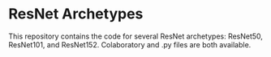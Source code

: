 # ResNet Archetypes

This repository contains the code for several ResNet archetypes: ResNet50, ResNet101, and ResNet152. Colaboratory and .py files are both available.
